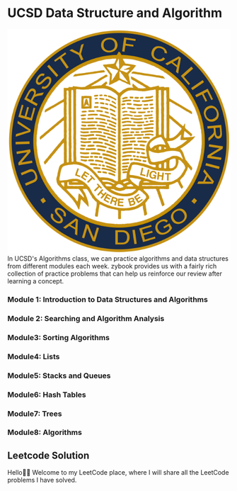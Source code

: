# UCSD Data Structure and Algorithm
![Class](./UCSD.png)
In UCSD's Algorithms class, we can practice algorithms and data structures from different modules each week. zybook provides us with a fairly rich collection of practice problems that can help us reinforce our review after learning a concept.

### Module 1: Introduction to Data Structures and Algorithms

### Module 2: Searching and Algorithm Analysis

### Module3: Sorting Algorithms

### Module4: Lists

### Module5: Stacks and Queues

### Module6: Hash Tables

### Module7: Trees

### Module8: Algorithms



##  Leetcode Solution 
Hello👋🏻 Welcome to my LeetCode place, where I will share all the LeetCode problems I have solved.


